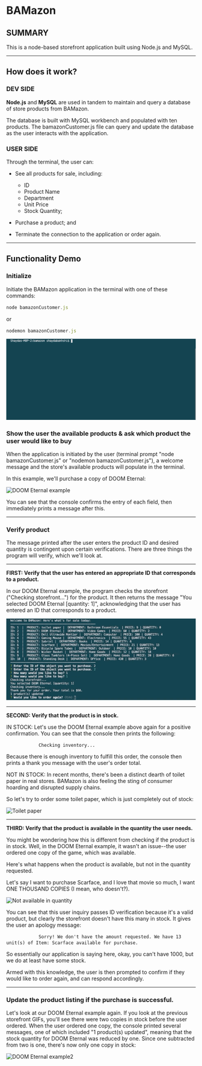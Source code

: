 # BAMazon

## SUMMARY
This is a node-based storefront application built using Node.js and MySQL.


***


## How does it work?

### DEV SIDE

**Node.js** and **MySQL** are used in tandem to maintain and query a database of store products from BAMazon.

The database is built with MySQL workbench and populated with ten products. The bamazonCustomer.js file can query and update the database as the user interacts with the application.


### USER SIDE

Through the terminal, the user can:

* See all products for sale, including:
    * ID
    * Product Name
    * Department
    * Unit Price
    * Stock Quantity;

* Purchase a product; and

* Terminate the connection to the application or order again.


***


## Functionality Demo

### Initialize

Initiate the BAMazon application in the terminal with one of these commands: 

```javascript
node bamazonCustomer.js
```


or 

```javascript
nodemon bamazonCustomer.js
```

![Initialize example](gifs/gif1-display-store.gif)

### Show the user the available products & ask which product the user would like to buy

When the application is initiated by the user (terminal prompt "node bamazonCustomer.js" or "nodemon bamazonCustomer.js"), a welcome message and the store's available products will populate in the terminal.

In this example, we'll purchase a copy of DOOM Eternal:

![DOOM Eternal example](gifs/gif2-doom.gif)

You can see that the console confirms the entry of each field, then immediately prints a message after this.

***

### Verify product

The message printed after the user enters the product ID and desired quantity is contingent upon certain verifications. There are three things the program will verify, which we'll look at.

***
**FIRST: Verify that the user has entered an appropriate ID that corresponds to a product.**

In our DOOM Eternal example, the program checks the storefront ("Checking storefront...") for the product. It then returns the message "You selected DOOM Eternal [quantity: 1]", acknowledging that the user has entered an ID that corresponds to a product.

![DOOM Eternal example2](gifs/gif3-doom.gif)

***
**SECOND: Verify that the product is in stock.**

IN STOCK:
Let's use the DOOM Eternal example above again for a positive confirmation. You can see that the console then prints the following:

                Checking inventory... 

Because there is enough inventory to fulfill this order, the console then prints a thank you message with the user's order total.

NOT IN STOCK:
In recent months, there's been a distinct dearth of toilet paper in real stores. BAMazon is also feeling the sting of consumer hoarding and disrupted supply chains.

So let's try to order some toilet paper, which is just completely out of stock:

![Toilet paper](gifs/gif-toilet-paper.gif)

***
**THIRD: Verify that the product is available in the quantity the user needs.**

You might be wondering how this is different from checking if the product is in stock. Well, in the DOOM Eternal example, it wasn't an issue--the user ordered one copy of the game, which was available.

Here's what happens when the product is available, but not in the quantity requested.

Let's say I want to purchase Scarface, and I love that movie so much, I want ONE THOUSAND COPIES (I mean, who doesn't?).

![Not available in quantity](gifs/gif5-not-enough-scarface.gif)

You can see that this user inquiry passes ID verification because it's a valid product, but clearly the storefront doesn't have this many in stock. It gives the user an apology message:

                Sorry! We don't have the amount requested. We have 13 unit(s) of Item: Scarface available for purchase.

So essentially our application is saying here, okay, you can't have 1000, but we do at least have some stock.

Armed with this knowledge, the user is then prompted to confirm if they would like to order again, and can respond accordingly.

***
### Update the product listing if the purchase is successful.

Let's look at our DOOM Eternal example again. If you look at the previous storefront GIFs, you'll see there were two copies in stock before the user ordered. When the user ordered one copy, the console printed several messages, one of which included "1 product(s) updated", meaning that the stock quantity for DOOM Eternal was reduced by one. Since one subtracted from two is one, there's now only one copy in stock:

![DOOM Eternal example2](gifs/gif4-updated-quantity.gif)